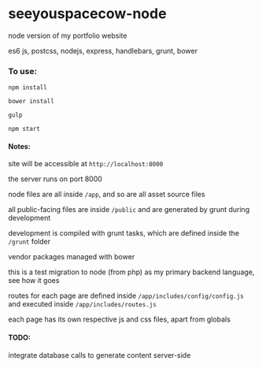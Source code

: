 # seeyouspacecow-node
node version of my portfolio website

es6 js, postcss, nodejs, express, handlebars, grunt, bower

### To use:

`npm install`

`bower install`

`gulp`

`npm start`

#### Notes:

site will be accessible at `http://localhost:8000` 

the server runs on port 8000

node files are all inside `/app`, and so are all asset source files

all public-facing files are inside `/public` and are generated by grunt during development

development is compiled with grunt tasks, which are defined inside the `/grunt` folder

vendor packages managed with bower

this is a test migration to node (from php) as my primary backend language, see how it goes

routes for each page are defined inside `/app/includes/config/config.js` and executed inside `/app/includes/routes.js`

each page has its own respective js and css files, apart from globals

#### TODO:

integrate database calls to generate content server-side

